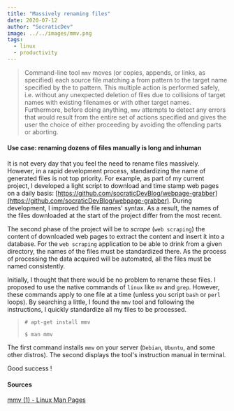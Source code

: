 ```yaml
---
title: "Massively renaming files"
date: 2020-07-12
author: "SocraticDev"
image: ../../images/mmv.png
tags:
  - linux
  - productivity
---
```


> Command-line tool ``mmv`` moves (or copies, appends, or links, as specified) each source file matching a from pattern to the target name specified by the to pattern. This multiple action is performed safely, i.e. without any unexpected deletion of files due to collisions of target names with existing filenames or with other target names. Furthermore, before doing anything, ``mmv`` attempts to detect any errors that would result from the entire set of actions specified and gives the user the choice of either proceeding by avoiding the offending parts or aborting.

#### Use case: renaming dozens of files manually is long and inhuman

It is not every day that you feel the need to rename files massively. However, in a rapid development process, standardizing the name of generated files is not top priority. For example, as part of my current project, I developed a light script to download and time stamp web pages on a daily basis: [https://github.com/socraticDevBlog/webpage-grabber](https://github.com/socraticDevBlog/webpage-grabber). During development, I improved the file names' syntax. As a result, the names of the files downloaded at the start of the project differ from the most recent.

The second phase of the project will be to _scrape_ (``web scraping``) the content of downloaded web pages to extract the content and insert it into a database. For the ``web scraping`` application to be able to drink from a given directory, the names of the files must be standardized there. As the process of processing the data acquired will be automated, all the files must be named consistently.

Initially, I thought that there would be no problem to rename these files. I proposed to use the native commands of ``linux`` like ``mv`` and ``grep``. However, these commands apply to one file at a time (unless you script ``bash`` or ``perl`` loops). By searching a little, I found the ``mmv`` tool and following the instructions, I quickly standardize all my files to be processed.

> ``# apt-get install mmv``
> 
> ``$ man mmv``

The first command installs  ``mmv`` on your server (``Debian``, ``Ubuntu``, and some other distros). The second displays the tool's instruction manual in terminal.

Good success !

#### Sources

[mmv (1) - Linux Man Pages](https://www.systutorials.com/docs/linux/man/1-mmv/)